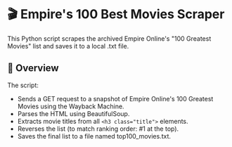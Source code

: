 # 🎬 Empire's 100 Best Movies Scraper
This Python script scrapes the archived Empire Online's "100 Greatest Movies" list 
and saves it to a local .txt file.

## 📌 Overview
The script:
+ Sends a GET request to a snapshot of Empire Online's 100 Greatest Movies using the Wayback Machine. 
+ Parses the HTML using BeautifulSoup. 
+ Extracts movie titles from all `<h3 class="title">` elements. 
+ Reverses the list (to match ranking order: #1 at the top). 
+ Saves the final list to a file named top100_movies.txt.
